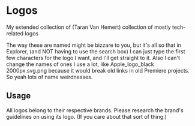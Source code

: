 # Logos

My extended collection of (Taran Van Hemert) collection of mostly tech-related logos

The way these are named might be bizzare to you, but it's all so that in Explorer, (and NOT having to use the search box) I can just type the first few characters for the logo I want, and I'll get straight to it. Also I can't change the names of ones I use a lot, like Apple_logo_black 2000px.svg.png because it would break old links in old Premiere projects. So yeah lots of name weirdnesses.

## Usage

All logos belong to their respective brands. Please research the brand's guidelines on using its logo. (If you care about that sort of thing.)
